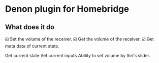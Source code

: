 # Denon plugin for Homebridge

## What does it do

☑️ Set the volume of the receiver.
☑️ Get the volume of the receiver.
☑️ Get meta data of current state.

  Get current state
  Set current inputs
  Ability to set volume by Siri's slider.
